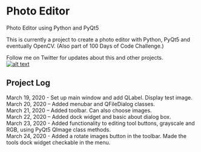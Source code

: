 # Photo Editor 
Photo Editor using Python and PyQt5

This is currently a project to create a photo editor with Python, PyQt5 and eventually OpenCV. 
(Also part of 100 Days of Code Challenge.)

Follow me on Twitter for updates about this and other projects.  
[![alt text][1.1]][1]

[1.1]: http://i.imgur.com/tXSoThF.png (twitter icon with padding)

[1]: http://www.twitter.com/RedHuli

## Project Log
March 19, 2020 - Set up main window and add QLabel. Display test image.  
March 20, 2020 – Added menubar and QFileDialog classes.  
March 21, 2020 – Added toolbar. Can also choose images.  
March 22, 2020 – Added dock widget and basic about dialog box.  
March 23, 2020 - Added functionality to editing tool buttons, grayscale and RGB, using PyQt5 QImage class methods.  
March 24, 2020 - Added a rotate images button in the toolbar. Made the tools dock widget checkable in the menu.
